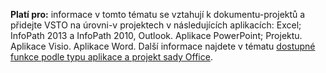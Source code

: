   **Platí pro:** informace v tomto tématu se vztahují k dokumentu\-projektů a přidejte VSTO na úrovni\-v projektech v následujících aplikacích: Excel; InfoPath 2013 a InfoPath 2010, Outlook. Aplikace PowerPoint; Projektu. Aplikace Visio. Aplikace Word. Další informace najdete v tématu [dostupné funkce podle typu aplikace a projekt sady Office](../../vsto/features-available-by-office-application-and-project-type.md).

  